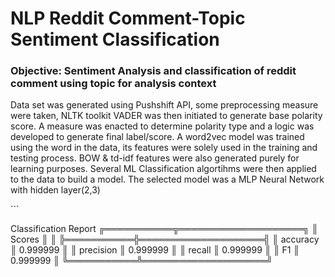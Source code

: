 <h1 allign:'center'> NLP Reddit Comment-Topic Sentiment Classification </h1>
<h3> Objective: Sentiment Analysis and classification of reddit comment using topic for analysis context </h3> 
<p>
Data set was generated using Pushshift API, some preprocessing measure were taken, NLTK toolkit VADER was then initiated to generate base polarity score.
  A measure was enacted to determine polarity type and a logic was developed to generate final label/score.
  A word2vec model was trained using the word in the data, its features were solely used in the training and testing process. BOW & td-idf features were also generated purely for learning purposes.
  Several ML Classification algortihms were then applied to the data to build a model.
  The selected model was a MLP Neural Network with hidden layer(2,3)
</p>
```

Classification Report
╔═══════════╦════════════════════╗
║   Scores  ║                    ║
╠═══════════╬════════════════════╣
║ accuracy  ║ 0.999999           ║
║ precision ║ 0.999999           ║
║ recall    ║ 0.999999           ║
║ F1        ║ 0.999999           ║
╚═══════════╩════════════════════╝

```
